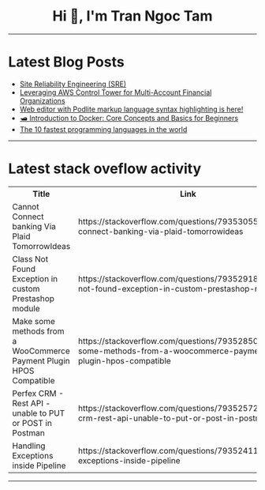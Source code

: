 <h1 align="center">Hi 👋, I'm Tran Ngoc Tam</h1>

---

# Latest Blog Posts 
<!-- BLOG-POST-LIST:START -->
- [Site Reliability Engineering &lpar;SRE&rpar;](https://dev.to/574n13y/site-reliability-engineering-sre-ap4)
- [Leveraging AWS Control Tower for Multi-Account Financial Organizations](https://dev.to/ikoh_sylva/leveraging-aws-control-tower-for-multi-account-financial-organizations-5ak2)
- [Web editor with Podlite markup language syntax highlighting is here!](https://dev.to/zag/web-editor-with-podlite-markup-language-syntax-highlighting-is-here-2la)
- [🛥️ Introduction to Docker: Core Concepts and Basics for Beginners](https://dev.to/juniourrau/introduction-to-docker-core-concepts-and-basics-for-beginners-4n0h)
- [The 10 fastest programming languages in the world](https://dev.to/marcosplusplus/the-10-fastest-programming-languages-in-the-world-22gl)
<!-- BLOG-POST-LIST:END -->

---

# Latest stack oveflow activity
<table>
  <tr><th>Title</th><th>Link</th></tr>
  <!-- STACKOVERFLOW:START --><tr><td>Cannot Connect banking Via Plaid TomorrowIdeas</td><td>https://stackoverflow.com/questions/79353055/cannot-connect-banking-via-plaid-tomorrowideas</td></tr><tr><td>Class Not Found Exception in custom Prestashop module</td><td>https://stackoverflow.com/questions/79352918/class-not-found-exception-in-custom-prestashop-module</td></tr><tr><td>Make some methods from a WooCommerce Payment Plugin HPOS Compatible</td><td>https://stackoverflow.com/questions/79352850/make-some-methods-from-a-woocommerce-payment-plugin-hpos-compatible</td></tr><tr><td>Perfex CRM - Rest API - unable to PUT or POST in Postman</td><td>https://stackoverflow.com/questions/79352572/perfex-crm-rest-api-unable-to-put-or-post-in-postman</td></tr><tr><td>Handling Exceptions inside Pipeline</td><td>https://stackoverflow.com/questions/79352411/handling-exceptions-inside-pipeline</td></tr><!-- STACKOVERFLOW:END -->
</table>

---


